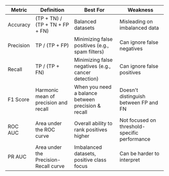 | Metric      | Definition                                             | Best For                                         | Weakness                                          |
|-------------|--------------------------------------------------------|--------------------------------------------------|---------------------------------------------------|
| Accuracy    | (TP + TN) / (TP + TN + FP + FN)                        | Balanced datasets                                | Misleading on imbalanced data                    |
| Precision   | TP / (TP + FP)                                         | Minimizing false positives (e.g., spam filters)     | Can ignore false negatives                        |
| Recall      | TP / (TP + FN)                                         | Minimizing false negatives (e.g., cancer detection) | Can ignore false positives                        |
| F1 Score    | Harmonic mean of precision and recall                  | When you need a balance between precision & recall             | Doesn't distinguish between FP and FN            |
| ROC AUC     | Area under the ROC curve                               | Overall ability to rank positives higher          | Not focused on threshold-specific performance     |
| PR AUC      | Area under the Precision-Recall curve                  | Imbalanced datasets, positive class focus         | Can be harder to interpret                        |
